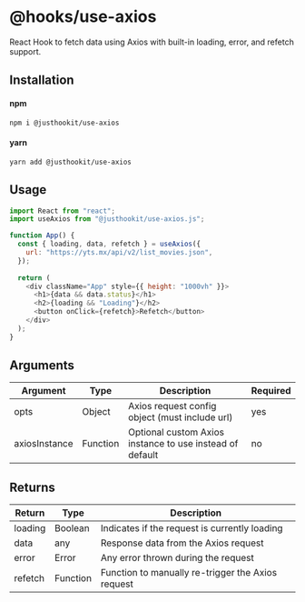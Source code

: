# @hooks/use-axios
React Hook to fetch data using Axios with built-in loading, error, and refetch support.

## Installation

#### npm
`npm i @justhookit/use-axios`

#### yarn
`yarn add @justhookit/use-axios`

## Usage
```js
import React from "react";
import useAxios from "@justhookit/use-axios.js";

function App() {
  const { loading, data, refetch } = useAxios({
    url: "https://yts.mx/api/v2/list_movies.json",
  });
	
  return (
    <div className="App" style={{ height: "1000vh" }}>
      <h1>{data && data.status}</h1>
      <h2>{loading && "Loading"}</h2>
      <button onClick={refetch}>Refetch</button>
    </div>
  );
}
```

## Arguments
| Argument      | Type     | Description                                              | Required |
|---------------|----------|----------------------------------------------------------|----------|
| opts          | Object   | Axios request config object (must include url)           | yes      |
| axiosInstance | Function | Optional custom Axios instance to use instead of default | no       |

## Returns
| Return  | Type     | Description                                       |
|---------|----------|---------------------------------------------------|
| loading | Boolean  | Indicates if the request is currently loading     |
| data    | any      | Response data from the Axios request              |
| error   | Error    | Any error thrown during the request               |
| refetch | Function | Function to manually re-trigger the Axios request |